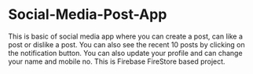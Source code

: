 # Social-Media-Post-App
This is basic of social media app where you can create a post, can like a post or dislike a post. You can also see the recent 10 posts by clicking on the notification button. You can also update your profile and can change your name and mobile no. This is Firebase FireStore based project.
